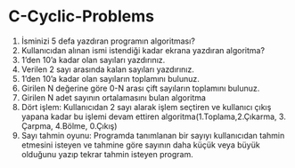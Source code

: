 # C-Cyclic-Problems

1. İsminizi 5 defa yazdıran programın algoritması?
2. Kullanıcıdan alınan ismi istendiği kadar ekrana yazdıran algoritma?
3. 1’den 10’a kadar olan sayıları yazdırınız.
4. Verilen 2 sayı arasında kalan sayıları yazdırınız.
5. 1’den 10’a kadar olan sayıların toplamını bulunuz.
6. Girilen N değerine göre 0-N arası çift sayıların toplamını bulunuz.
7. Girilen N adet sayının ortalamasını bulan algoritma
8. Dört işlem: Kullanıcıdan 2 sayı alarak işlem seçtiren ve kullanıcı çıkış
yapana kadar bu işlemi devam ettiren algoritma(1.Toplama,2.Çıkarma, 3.
Çarpma, 4.Bölme, 0.Çıkış)
9. Sayı tahmin oyunu: Programda tanımlanan bir sayıyı kullanıcıdan tahmin etmesini
isteyen ve tahmine göre sayının daha küçük veya büyük olduğunu yazıp tekrar tahmin
isteyen program.
